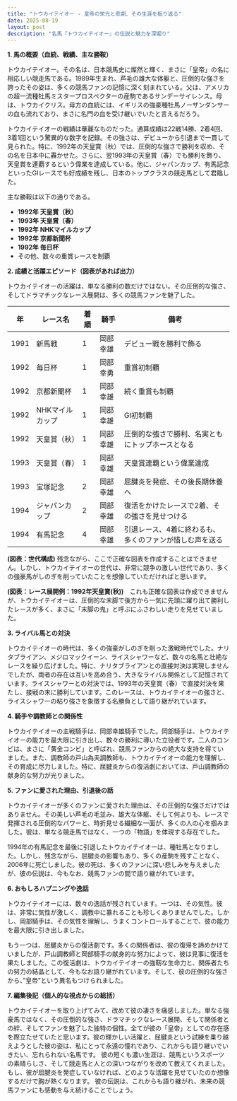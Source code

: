 ```yaml
---
title: "トウカイテイオー - 皇帝の栄光と悲劇、その生涯を振り返る"
date: 2025-08-19
layout: post
description: "名馬『トウカイテイオー』の伝説と魅力を深堀り"
---
```


**1. 馬の概要（血統、戦績、主な勝鞍）**

トウカイテイオー。その名は、日本競馬史に燦然と輝く、まさに「皇帝」の名に相応しい競走馬である。1989年生まれ、芦毛の雄大な体躯と、圧倒的な強さを誇ったその姿は、多くの競馬ファンの記憶に深く刻まれている。父は、アメリカの超一流種牡馬ミスタープロスペクターの産駒であるサンデーサイレンス。母は、トウカイクリス。母方の血統には、イギリスの強豪種牡馬ノーザンダンサーの血も流れており、まさに名門の血を受け継いでいたと言えるだろう。

トウカイテイオーの戦績は華麗なものだった。通算成績は22戦14勝、2着4回、3着1回という驚異的な数字を記録。その強さは、デビューから引退まで一貫して見られた。特に、1992年の天皇賞（秋）では、圧倒的な強さで勝利を収め、その名を日本中に轟かせた。さらに、翌1993年の天皇賞（春）でも勝利を飾り、天皇賞を連覇するという偉業を達成している。他に、ジャパンカップ、有馬記念といったGIレースでも好成績を残し、日本のトップクラスの競走馬として君臨した。

主な勝鞍は以下の通りである。

* **1992年 天皇賞（秋）**
* **1993年 天皇賞（春）**
* **1992年 NHKマイルカップ**
* **1992年 京都新聞杯**
* **1992年 毎日杯**
* その他、数々の重賞レースを制覇


**2. 成績と活躍エピソード（図表があれば出力）**

トウカイテイオーの活躍は、単なる勝利の数だけではない。その圧倒的な強さ、そしてドラマチックなレース展開は、多くの競馬ファンを魅了した。

| 年 | レース名             | 着順 | 騎手       | 備考                                                                     |
|---|----------------------|-----|------------|-----------------------------------------------------------------------------|
| 1991 | 新馬戦               | 1   | 岡部幸雄     | デビュー戦を勝利で飾る                                                        |
| 1992 | 毎日杯               | 1   | 岡部幸勇     | 重賞初制覇                                                                 |
| 1992 | 京都新聞杯           | 1   | 岡部幸雄     | 続く重賞も制覇                                                              |
| 1992 | NHKマイルカップ       | 1   | 岡部幸雄     | GI初制覇                                                                 |
| 1992 | 天皇賞（秋）         | 1   | 岡部幸雄     | 圧倒的な強さで勝利、名実ともにトップホースとなる                             |
| 1993 | 天皇賞（春）         | 1   | 岡部幸雄     | 天皇賞連覇という偉業達成                                                    |
| 1993 | 宝塚記念             | 2   | 岡部幸雄     | 屈腱炎を発症、その後長期休養へ                                               |
| 1994 | ジャパンカップ        | 2   | 岡部幸雄     | 復活をかけたレースで2着、その強さを見せつける                             |
| 1994 | 有馬記念             | 4   | 岡部幸雄     | 引退レース、4着に終わるも、多くのファンが惜しむ声を送る                       |


**(図表：世代構成)**  残念ながら、ここで正確な図表を作成することはできません。しかし、トウカイテイオーの世代は、非常に競争の激しい世代であり、多くの強豪馬がしのぎを削っていたことを想像していただければと思います。


**(図表：レース展開例：1992年天皇賞(秋))**　これも正確な図表は作成できませんが、トウカイテイオーは、圧倒的な末脚で後方から一気に先頭に躍り出て勝利したレースが多く、まさに「末脚の鬼」と呼ぶにふさわしい走りを見せていました。


**3. ライバル馬との対決**

トウカイテイオーの時代は、多くの強豪がしのぎを削った激戦時代でした。ナリタブライアン、メジロマックイーン、ライスシャワーなど、数々の名馬と壮絶なレースを繰り広げました。特に、ナリタブライアンとの直接対決は実現しませんでしたが、両者の存在は互いを高め合う、大きなライバル関係として記憶されています。ライスシャワーとの対決では、1993年の天皇賞（春）で直接対決を果たし、接戦の末に勝利しています。このレースは、トウカイテイオーの強さと、ライスシャワーの粘り強さを象徴する名勝負として語り継がれています。


**4. 騎手や調教師との関係性**

トウカイテイオーの主戦騎手は、岡部幸雄騎手でした。岡部騎手は、トウカイテイオーの能力を最大限に引き出し、数々の勝利に導いた立役者です。二人のコンビは、まさに「黄金コンビ」と呼ばれ、競馬ファンからの絶大な支持を得ていました。また、調教師の戸山為夫調教師も、トウカイテイオーの能力を理解し、その育成に尽力しました。特に、屈腱炎からの復活劇においては、戸山調教師の献身的な努力が光りました。


**5. ファンに愛された理由、引退後の話**

トウカイテイオーが多くのファンに愛された理由は、その圧倒的な強さだけではありません。その美しい芦毛の毛並み、雄大な体躯、そして何よりも、レースで発揮される圧倒的なパワーと、時折見せる繊細な一面が、多くの人の心を掴みました。彼は、単なる競走馬ではなく、一つの「物語」を体現する存在でした。

1994年の有馬記念を最後に引退したトウカイテイオーは、種牡馬となりました。しかし、残念ながら、屈腱炎の影響もあり、多くの産駒を残すことなく、2006年に死亡しました。彼の死は、多くのファンに深い悲しみを与えましたが、彼の伝説は、今もなお、競馬ファンの間で語り継がれています。


**6. おもしろハプニングや逸話**

トウカイテイオーには、数々の逸話が残されています。一つは、その気性。彼は、非常に気性が激しく、調教中に暴れることも珍しくありませんでした。しかし、岡部騎手は、その気性を理解し、うまくコントロールすることで、彼の能力を最大限に引き出しました。

もう一つは、屈腱炎からの復活劇です。多くの関係者は、彼の復帰を諦めかけていましたが、戸山調教師と岡部騎手の献身的な努力によって、彼は見事に復活を果たしました。この復活劇は、トウカイテイオーの強靭な生命力と、関係者たちの努力の結晶として、今もなお語り継がれています。そして、彼の圧倒的な強さから、”皇帝”という異名もつけられました。


**7. 編集後記（個人的な視点からの総括）**

トウカイテイオーを取り上げてみて、改めて彼の凄さを痛感しました。単なる強豪馬ではなく、その圧倒的な強さ、ドラマチックなレース展開、そして関係者との絆、そしてファンを魅了した独特の個性。全てが彼の「皇帝」としての存在感を際立たせていたと思います。彼の輝かしい活躍と、屈腱炎という試練を乗り越えようとした彼の姿は、私にとって永遠の憧れであり、これからも語り継いでいきたい、忘れられない名馬です。  彼の短くも濃い生涯は、競馬というスポーツの素晴らしさ、そして競走馬と人との深いつながりを改めて教えてくれました。  もし、彼が屈腱炎を発症していなければ、どのような活躍を見せていたのか想像するだけで胸が熱くなります。  彼の伝説は、これからも語り継がれ、未来の競馬ファンにも感動を与え続けることでしょう。
